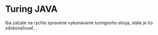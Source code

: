 # Turing JAVA

Iba začaté na rýchlo spravené vykonávanie turingovho stroja, stále je čo zdokonaľovať...
